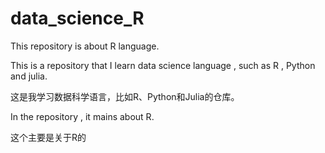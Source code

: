 # data_science_R
This repository is about  R language.

This is a repository that I learn data science language , such as R , Python and julia.

这是我学习数据科学语言，比如R、Python和Julia的仓库。

In the repository , it mains about R.

这个主要是关于R的
